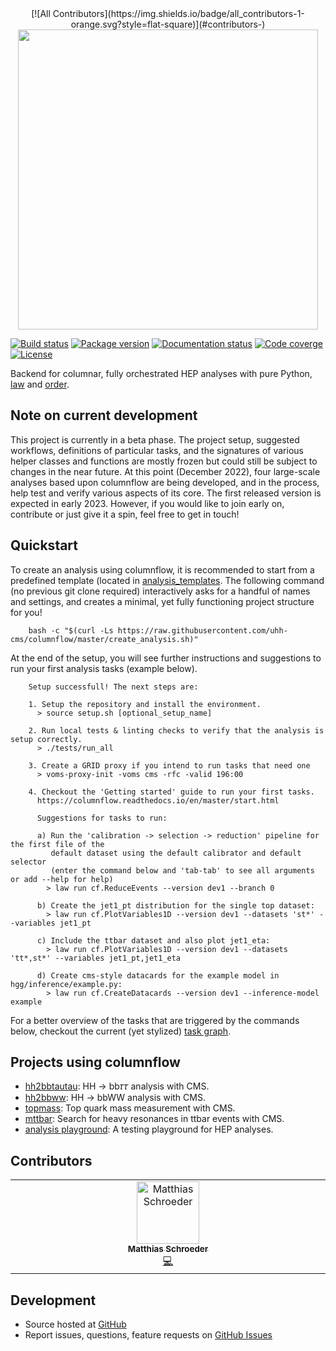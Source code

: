 <center>
<!-- ALL-CONTRIBUTORS-BADGE:START - Do not remove or modify this section -->
[![All Contributors](https://img.shields.io/badge/all_contributors-1-orange.svg?style=flat-square)](#contributors-)
<!-- ALL-CONTRIBUTORS-BADGE:END -->
    <a href="https://github.com/uhh-cms/columnflow">
        <img src="https://media.githubusercontent.com/media/uhh-cms/columnflow/master/assets/logo_dark.png" width="480" />
    </a>
</center>

[![Build status](https://github.com/uhh-cms/columnflow/actions/workflows/lint_and_test.yaml/badge.svg)](https://github.com/uhh-cms/columnflow/actions/workflows/lint_and_test.yaml)
[![Package version](https://img.shields.io/pypi/v/columnflow.svg?style=flat)](https://pypi.python.org/pypi/columnflow)
[![Documentation status](https://readthedocs.org/projects/columnflow/badge/?version=master)](http://columnflow.readthedocs.io)
[![Code coverge](https://codecov.io/gh/uhh-cms/columnflow/branch/master/graph/badge.svg?token=33FLINPXFP)](https://codecov.io/gh/uhh-cms/columnflow)
[![License](https://img.shields.io/github/license/uhh-cms/columnflow.svg)](https://github.com/uhh-cms/columnflow/blob/master/LICENSE)

Backend for columnar, fully orchestrated HEP analyses with pure Python, [law](https://github.com/riga/law) and [order](https://github.com/riga/order).

<!-- marker-after-header -->


## Note on current development

This project is currently in a beta phase.
The project setup, suggested workflows, definitions of particular tasks, and the signatures of various helper classes and functions are mostly frozen but could still be subject to changes in the near future.
At this point (December 2022), four large-scale analyses based upon columnflow are being developed, and in the process, help test and verify various aspects of its core.
The first released version is expected in early 2023.
However, if you would like to join early on, contribute or just give it a spin, feel free to get in touch!


## Quickstart

To create an analysis using columnflow, it is recommended to start from a predefined template (located in [analysis_templates](./analysis_templates).
The following command (no previous git clone required) interactively asks for a handful of names and settings, and creates a minimal, yet fully functioning project structure for you!

```shell
    bash -c "$(curl -Ls https://raw.githubusercontent.com/uhh-cms/columnflow/master/create_analysis.sh)"
```

At the end of the setup, you will see further instructions and suggestions to run your first analysis tasks (example below).

```
    Setup successfull! The next steps are:

    1. Setup the repository and install the environment.
      > source setup.sh [optional_setup_name]

    2. Run local tests & linting checks to verify that the analysis is setup correctly.
      > ./tests/run_all

    3. Create a GRID proxy if you intend to run tasks that need one
      > voms-proxy-init -voms cms -rfc -valid 196:00

    4. Checkout the 'Getting started' guide to run your first tasks.
      https://columnflow.readthedocs.io/en/master/start.html

      Suggestions for tasks to run:

      a) Run the 'calibration -> selection -> reduction' pipeline for the first file of the
         default dataset using the default calibrator and default selector
         (enter the command below and 'tab-tab' to see all arguments or add --help for help)
        > law run cf.ReduceEvents --version dev1 --branch 0

      b) Create the jet1_pt distribution for the single top dataset:
        > law run cf.PlotVariables1D --version dev1 --datasets 'st*' --variables jet1_pt

      c) Include the ttbar dataset and also plot jet1_eta:
        > law run cf.PlotVariables1D --version dev1 --datasets 'tt*,st*' --variables jet1_pt,jet1_eta

      d) Create cms-style datacards for the example model in hgg/inference/example.py:
        > law run cf.CreateDatacards --version dev1 --inference-model example
```

For a better overview of the tasks that are triggered by the commands below, checkout the current (yet stylized) [task graph](https://github.com/uhh-cms/columnflow/issues/25#issue-1258137827).


## Projects using columnflow

- [hh2bbtautau](https://github.com/uhh-cms/hh2bbtautau): HH → bb𝜏𝜏 analysis with CMS.
- [hh2bbww](https://github.com/uhh-cms/hh2bbww): HH → bbWW analysis with CMS.
- [topmass](https://github.com/uhh-cms/topmass): Top quark mass measurement with CMS.
- [mttbar](https://github.com/uhh-cms/mttbar): Search for heavy resonances in ttbar events with CMS.
- [analysis playground](https://github.com/uhh-cms/analysis_playground): A testing playground for HEP analyses.


## Contributors

<!-- ALL-CONTRIBUTORS-LIST:START - Do not remove or modify this section -->
<!-- prettier-ignore-start -->
<!-- markdownlint-disable -->
<table>
  <tbody>
    <tr>
      <td align="center" valign="top" width="14.28%"><a href="https://github.com/mschrode"><img src="https://avatars.githubusercontent.com/u/5065234?v=4?s=100" width="100px;" alt="Matthias Schroeder"/><br /><sub><b>Matthias Schroeder</b></sub></a><br /><a href="https://github.com/uhh-cms/columnflow/commits?author=mschrode" title="Code">💻</a></td>
    </tr>
  </tbody>
</table>

<!-- markdownlint-restore -->
<!-- prettier-ignore-end -->

<!-- ALL-CONTRIBUTORS-LIST:END -->
<!-- prettier-ignore-start -->
<!-- markdownlint-disable -->

<!-- markdownlint-restore -->
<!-- prettier-ignore-end -->

<!-- ALL-CONTRIBUTORS-LIST:END -->


## Development

- Source hosted at [GitHub](https://github.com/uhh-cms/columnflow)
- Report issues, questions, feature requests on [GitHub Issues](https://github.com/uhh-cms/columnflow/issues)

<!-- marker-after-body -->
